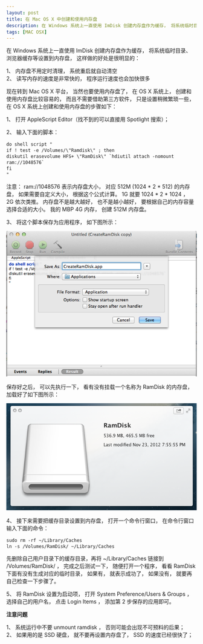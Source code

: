 ```yaml
---
layout: post
title: 在 Mac OS X 中创建和使用内存盘
description: 在 Windows 系统上一直使用 ImDisk 创建内存盘作为缓存， 将系统临时目录、 浏览器缓存等设置到内存盘， 这样做的好处是很明显的, 现在转到 Mac OS X 平台， 当然也要使用内存盘了， 在 OS X 系统上， 创建和使用内存盘比较容易的， 而且不需要借助第三方软件， 只是设置稍微繁琐一些， 在 OS X 系统上创建和使用内存盘的步骤如下
tags: [MAC OSX]
---
```


在 Windows 系统上一直使用 ImDisk 创建内存盘作为缓存， 将系统临时目录、 浏览器缓存等设置到内存盘， 这样做的好处是很明显的：

1、 内存盘不用定时清理， 系统重启就自动清空  
2、 读写内存的速度是非常快的， 程序运行速度也会加快很多

现在转到 Mac OS X 平台， 当然也要使用内存盘了， 在 OS X 系统上， 创建和使用内存盘比较容易的， 而且不需要借助第三方软件， 只是设置稍微繁琐一些， 在 OS X 系统上创建和使用内存盘的步骤如下：

1、 打开 AppleScript Editor（找不到的可以直接用 Spotlight 搜索）；

2、 输入下面的脚本：

	do shell script "
	if ! test -e /Volumes/\"Ramdisk\" ; then
	diskutil erasevolume HFS+ \"RamDisk\" `hdiutil attach -nomount ram://1048576`
	fi
	"

注意： ram://1048576 表示内存盘大小， 对应 512M (1024 * 2 * 512) 的内存盘，  如果需要自定义大小， 根据这个公式计算。 1G 就要 1024 * 2 * 1024 ， 2G 依次类推。 内存盘不是越大越好， 也不是越小越好， 要根据自己的内存容量选择合适的大小。 我的 MBP 4G 内存， 创建 512M 内存盘。

3、 将这个脚本保存为应用程序， 如下图所示：

![Save as App](/assets/post-images/create-ram-disk-sava-as-app.png)

保存好之后， 可以先执行一下， 看有没有挂载一个名称为 RamDisk 的内存盘， 加载好了如下图所示：

![RamDisk Quick Look](/assets/post-images/ramdisk-quick-look.png)

4、 接下来需要把缓存目录设置到内存盘， 打开一个命令行窗口， 在命令行窗口输入下面的命令：

	sudo rm -rf ~/Library/Caches
	ln -s /Volumes/RamDisk/ ~/Library/Caches

先删除自己用户目录下的缓存目录，再将 ~/Library/Caches 链接到 /Volumes/RamDisk/ ， 完成之后测试一下， 随便打开一个程序， 看看 RamDisk 下面有没有生成对应的临时目录， 如果有， 就表示成功了， 如果没有， 就要再自己检查一下步骤了。

5、 将 RamDisk 设置为启动项， 打开 System Preference/Users & Groups ， 选择自己的用户名， 点击 Login Items ， 添加第 2 步保存的应用即可。

**注意问题**

1、 系统运行中不要 unmount ramdisk ， 否则可能会出现不可预料的后果；  
2、 如果用的是 SSD 硬盘， 就不要再设置内存盘了， SSD 的速度已经很快了；